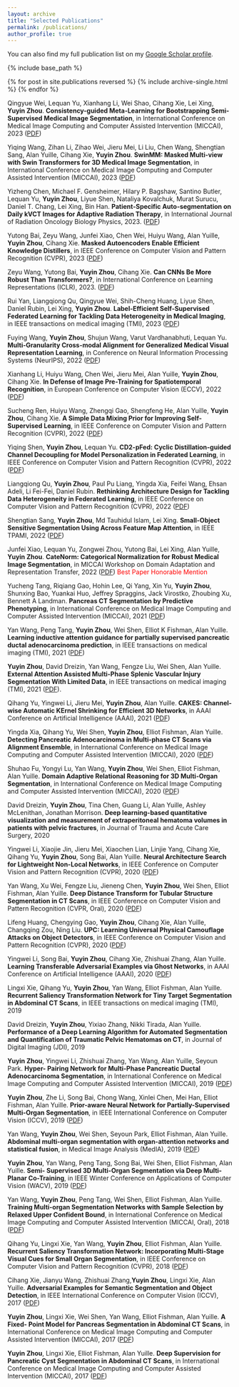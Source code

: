 ```yaml
---
layout: archive
title: "Selected Publications"
permalink: /publications/
author_profile: true
---
```

You can also find my full publication list on my [Google Scholar profile](https://scholar.google.com/citations?user=eiqVLC0AAAAJ&hl=en).


{% include base_path %}

{% for post in site.publications reversed %}
  {% include archive-single.html %}
{% endfor %}


Qingyue Wei, Lequan Yu, Xianhang Li, Wei Shao, Cihang Xie, Lei Xing, **Yuyin Zhou**. **Consistency-guided Meta-Learning for Bootstrapping Semi-Supervised Medical Image Segmentation**, in International Conference on Medical Image Computing and Computer Assisted Intervention (MICCAI), 2023 ([PDF](https://arxiv.org/pdf/2307.11604.pdf))

Yiqing Wang, Zihan Li, Zihao Wei, Jieru Mei, Li Liu, Chen Wang, Shengtian Sang, Alan Yuille, Cihang Xie, **Yuyin Zhou**. **SwinMM: Masked Multi-view with Swin Transformers for 3D Medical Image Segmentation**, in International Conference on Medical Image Computing and Computer Assisted Intervention
(MICCAI), 2023 ([PDF](https://arxiv.org/pdf/2307.12591.pdf))

Yizheng Chen, Michael F. Gensheimer, Hilary P. Bagshaw, Santino Butler, Lequan Yu, **Yuyin Zhou**, Liyue Shen, Nataliya Kovalchuk, Murat Surucu, Daniel T. Chang, Lei Xing, Bin Han. **Patient-Specific Auto-segmentation on Daily kVCT Images for Adaptive Radiation Therapy**,
in International Journal of Radiation Oncology Biology Physics, 2023. ([PDF](https://www.sciencedirect.com/science/article/pii/S0360301623004339))

Yutong Bai, Zeyu Wang, Junfei Xiao, Chen Wei, Huiyu Wang, Alan Yuille, **Yuyin Zhou**, Cihang Xie. **Masked Autoencoders Enable Efficient Knowledge Distillers**,
in IEEE Conference on Computer Vision and Pattern Recognition (CVPR), 2023 ([PDF](https://arxiv.org/pdf/2208.12256.pdf))

Zeyu Wang, Yutong Bai, **Yuyin Zhou**, Cihang Xie. **Can CNNs Be More Robust Than Transformers?**,
in International Conference on Learning Representations (ICLR), 2023. ([PDF](https://arxiv.org/pdf/2206.03452.pdf))

Rui Yan, Liangqiong Qu, Qingyue Wei, Shih-Cheng Huang, Liyue Shen, Daniel Rubin, Lei Xing, **Yuyin Zhou**. **Label-Efficient Self-Supervised Federated Learning for Tackling Data Heterogeneity in Medical Imaging**,
in IEEE transactions on medical imaging (TMI), 2023 ([PDF](https://arxiv.org/pdf/2205.08576.pdf))

Fuying Wang, **Yuyin Zhou**, Shujun Wang, Varut Vardhanabhuti, Lequan Yu. **Multi-Granularity Cross-modal Alignment for Generalized Medical Visual Representation Learning**, in Conference on Neural Information Processing Systems (NeurIPS), 2022 ([PDF](https://arxiv.org/pdf/2210.06044.pdf))

Xianhang Li, Huiyu Wang, Chen Wei, Jieru Mei, Alan Yuille, **Yuyin Zhou**, Cihang Xie. **In Defense of Image Pre-Training for Spatiotemporal Recognition**,
in European Conference on Computer Vision (ECCV), 2022 ([PDF](https://arxiv.org/pdf/2205.01721.pdf))


Sucheng Ren, Huiyu Wang, Zhengqi Gao, Shengfeng He, Alan Yuille, **Yuyin Zhou**, Cihang Xie. **A Simple Data Mixing Prior for Improving Self-Supervised Learning**,
in IEEE Conference on Computer Vision and Pattern Recognition (CVPR), 2022 ([PDF](https://arxiv.org/pdf/2206.07692.pdf))


Yiqing Shen, **Yuyin Zhou**, Lequan Yu. **CD2-pFed: Cyclic Distillation-guided Channel Decoupling for Model Personalization in Federated Learning**,
in IEEE Conference on Computer Vision and Pattern Recognition (CVPR), 2022 ([PDF](https://arxiv.org/pdf/2204.03880.pdf))

Liangqiong Qu, **Yuyin Zhou**, Paul Pu Liang, Yingda Xia, Feifei Wang, Ehsan Adeli, Li Fei-Fei, Daniel Rubin. **Rethinking Architecture Design for Tackling Data Heterogeneity in Federated Learning**,
in IEEE Conference on Computer Vision and Pattern Recognition (CVPR), 2022 ([PDF](https://arxiv.org/pdf/2106.06047.pdf))


Shengtian Sang, **Yuyin Zhou**, Md Tauhidul Islam, Lei Xing. **Small-Object Sensitive Segmentation Using Across Feature Map Attention**,
in IEEE TPAMI, 2022 ([PDF](https://ieeexplore.ieee.org/stamp/stamp.jsp?tp=&arnumber=9906428))

Junfei Xiao, Lequan Yu, Zongwei Zhou, Yutong Bai, Lei Xing, Alan Yuille, **Yuyin Zhou**. **CateNorm: Categorical Normalization for Robust Medical Image Segmentation**, in MICCAI Workshop on Domain Adaptation and Representation Transfer, 2022 ([PDF](https://arxiv.org/pdf/2103.15858.pdf)) <span style="color: red;">Best Paper Honorable Mention

Yucheng Tang, Riqiang Gao, Hohin Lee, Qi Yang, Xin Yu, **Yuyin Zhou**, Shunxing Bao, Yuankai Huo, Jeffrey Spraggins, Jack Virostko, Zhoubing Xu, Bennett A Landman. **Pancreas CT Segmentation by Predictive Phenotyping**,
in International Conference on Medical Image Computing and Computer Assisted Intervention
(MICCAI), 2021 ([PDF](https://link.springer.com/chapter/10.1007/978-3-030-87193-2_3))


Yan Wang, Peng Tang, **Yuyin Zhou**, Wei Shen, Elliot K Fishman, Alan Yuille. **Learning inductive attention guidance for partially supervised pancreatic ductal adenocarcinoma prediction**, in IEEE transactions on medical imaging (TMI), 2021 ([PDF](https://arxiv.org/pdf/2105.14773.pdf))

**Yuyin Zhou**, David Dreizin, Yan Wang, Fengze Liu, Wei Shen, Alan Yuille. **External Attention Assisted Multi-Phase Splenic Vascular Injury Segmentation With Limited Data**, in IEEE transactions on medical imaging (TMI), 2021 ([PDF](https://arxiv.org/pdf/2201.00942.pdf)).


Qihang Yu, Yingwei Li, Jieru Mei, **Yuyin Zhou**, Alan Yuille. **CAKES: Channel-wise Automatic KErnel Shrinking for Efficient 3D Networks**,
in AAAI Conference on Artificial Intelligence (AAAI), 2021 ([PDF](https://arxiv.org/pdf/2003.12798.pdf))

Yingda Xia, Qihang Yu, Wei Shen, **Yuyin Zhou**, Elliot Fishman, Alan Yuille. **Detecting
Pancreatic Adenocarcinoma in Multi-phase CT Scans via Alignment Ensemble**, in International
Conference on Medical Image Computing and Computer Assisted Intervention
(MICCAI), 2020 ([PDF](https://arxiv.org/pdf/2003.08441.pdf))

Shuhao Fu, Yongyi Lu, Yan Wang, **Yuyin Zhou**, Wei Shen, Elliot Fishman, Alan Yuille.
**Domain Adaptive Relational Reasoning for 3D Multi-Organ Segmentation**, in International
Conference on Medical Image Computing and Computer Assisted Intervention
(MICCAI), 2020 ([PDF](https://arxiv.org/pdf/2005.09120.pdf))

David Dreizin, **Yuyin Zhou**, Tina Chen, Guang Li, Alan Yuille, Ashley McLenithan, Jonathan
Morrison. **Deep learning-based quantitative visualization and measurement of extraperitoneal
hematoma volumes in patients with pelvic fractures**, in Journal of
Trauma and Acute Care Surgery, 2020

Yingwei Li, Xiaojie Jin, Jieru Mei, Xiaochen Lian, Linjie Yang, Cihang Xie, Qihang Yu, **Yuyin
Zhou**, Song Bai, Alan Yuille. **Neural Architecture Search for Lightweight Non-Local
Networks**, in IEEE Conference on Computer Vision and Pattern Recognition (CVPR), 2020 ([PDF](https://openaccess.thecvf.com/content_CVPR_2020/papers/Li_Neural_Architecture_Search_for_Lightweight_Non-Local_Networks_CVPR_2020_paper.pdf))

Yan Wang, Xu Wei, Fengze Liu, Jieneng Chen, **Yuyin Zhou**, Wei Shen, Elliot Fishman, Alan
Yuille. **Deep Distance Transform for Tubular Structure Segmentation in CT Scans**,
in IEEE Conference on Computer Vision and Pattern Recognition (CVPR, Oral), 2020 ([PDF](https://openaccess.thecvf.com/content_CVPR_2020/papers/Wang_Deep_Distance_Transform_for_Tubular_Structure_Segmentation_in_CT_Scans_CVPR_2020_paper.pdf))

Lifeng Huang, Chengying Gao, **Yuyin Zhou**, Cihang Xie, Alan Yuille, Changqing Zou, Ning
Liu. **UPC: Learning Universal Physical Camouflage Attacks on Object Detectors**,
in IEEE Conference on Computer Vision and Pattern Recognition (CVPR), 2020 ([PDF](https://openaccess.thecvf.com/content_CVPR_2020/papers/Huang_Universal_Physical_Camouflage_Attacks_on_Object_Detectors_CVPR_2020_paper.pdf))

Yingwei Li, Song Bai, **Yuyin Zhou**, Cihang Xie, Zhishuai Zhang, Alan Yuille. **Learning
Transferable Adversarial Examples via Ghost Networks**, in AAAI Conference on Artificial
Intelligence (AAAI), 2020 ([PDF](https://arxiv.org/pdf/1812.03413.pdf))

Lingxi Xie, Qihang Yu, **Yuyin Zhou**, Yan Wang, Elliot Fishman, Alan Yuille. **Recurrent
Saliency Transformation Network for Tiny Target Segmentation in Abdominal CT
Scans**, in IEEE transactions on medical imaging (TMI), 2019

David Dreizin, **Yuyin Zhou**, Yixiao Zhang, Nikki Tirada, Alan Yuille. **Performance of
a Deep Learning Algorithm for Automated Segmentation and Quantification of
Traumatic Pelvic Hematomas on CT**, in Journal of Digital Imaging (JDI), 2019

**Yuyin Zhou**, Yingwei Li, Zhishuai Zhang, Yan Wang, Alan Yuille, Seyoun Park. **Hyper-
Pairing Network for Multi-Phase Pancreatic Ductal Adenocarcinoma Segmentation**,
in International Conference on Medical Image Computing and Computer Assisted Intervention
(MICCAI), 2019 ([PDF](https://arxiv.org/pdf/1909.00906.pdf))

**Yuyin Zhou**, Zhe Li, Song Bai, Chong Wang, Xinlei Chen, Mei Han, Elliot Fishman, Alan
Yuille. **Prior-aware Neural Network for Partially-Supervised Multi-Organ Segmentation**,
in IEEE International Conference on Computer Vision (ICCV), 2019 ([PDF](https://openaccess.thecvf.com/content_ICCV_2019/papers/Zhou_Prior-Aware_Neural_Network_for_Partially-Supervised_Multi-Organ_Segmentation_ICCV_2019_paper.pdf))

Yan Wang, **Yuyin Zhou**, Wei Shen, Seyoun Park, Elliot Fishman, Alan Yuille. **Abdominal
multi-organ segmentation with organ-attention networks and statistical fusion**, in
Medical Image Analysis (MedIA), 2019 ([PDF](https://arxiv.org/pdf/1804.08414.pdf))

**Yuyin Zhou**, Yan Wang, Peng Tang, Song Bai, Wei Shen, Elliot Fishman, Alan Yuille. **Semi-
Supervised 3D Multi-Organ Segmentation via Deep Multi-Planar Co-Training**, in
IEEE Winter Conference on Applications of Computer Vision (WACV), 2019 ([PDF](http://www.robots.ox.ac.uk/~tvg/publications/2019/dmpct_wacv.pdf))

Yan Wang, **Yuyin Zhou**, Peng Tang, Wei Shen, Elliot Fishman, Alan Yuille. **Training
Multi-organ Segmentation Networks with Sample Selection by Relaxed Upper
Confident Bound**, in International Conference on Medical Image Computing and Computer
Assisted Intervention (MICCAI, Oral), 2018 ([PDF](https://arxiv.org/pdf/1804.02595.pdf))

Qihang Yu, Lingxi Xie, Yan Wang, **Yuyin Zhou**, Elliot Fishman, Alan Yuille. **Recurrent
Saliency Transformation Network: Incorporating Multi-Stage Visual Cues
for Small Organ Segmentation**, in IEEE Conference on Computer Vision and Pattern
Recognition (CVPR), 2018 ([PDF](https://openaccess.thecvf.com/content_cvpr_2018/papers/Yu_Recurrent_Saliency_Transformation_CVPR_2018_paper.pdf))

Cihang Xie, Jianyu Wang, Zhishuai Zhang,**Yuyin Zhou**, Lingxi Xie, Alan Yuille. **Adversarial
Examples for Semantic Segmentation and Object Detection**, in IEEE International
Conference on Computer Vision (ICCV), 2017 ([PDF](https://openaccess.thecvf.com/content_ICCV_2017/papers/Xie_Adversarial_Examples_for_ICCV_2017_paper.pdf))

**Yuyin Zhou**, Lingxi Xie, Wei Shen, Yan Wang, Elliot Fishman, Alan Yuille. **A Fixed-
Point Model for Pancreas Segmentation in Abdominal CT Scans**, in International
Conference on Medical Image Computing and Computer Assisted Intervention (MICCAI),
2017 ([PDF](https://arxiv.org/pdf/1612.08230.pdf))

**Yuyin Zhou**, Lingxi Xie, Elliot Fishman, Alan Yuille. **Deep Supervision for Pancreatic
Cyst Segmentation in Abdominal CT Scans**, in International Conference on Medical
Image Computing and Computer Assisted Intervention (MICCAI), 2017 ([PDF](https://arxiv.org/pdf/1706.07346.pdf))
